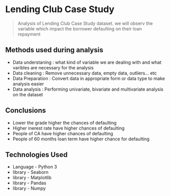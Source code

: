 # Lending Club Case Study
> Analysis of Lending Club Case Study dataset. we will observ the variable which impact the borrower defaulting on their loan repayment

## Methods used during analysis
- Data understaning : what kind of variable we are dealing with and what varibles are necessary for the analysis
- Data cleaning : Remove unnecessary data, empty data, outliers... etc
- Data Preparation : Convert data in appropriate form or data type to make analysis easier
- Data analysis : Performing univariate, bivariate and multivariate analysis on the dataset


## Conclusions
- Lower the grade higher the chances of defaulting
- Higher inerest rate have higher chances of defaulting
- People of CA have higher chances of defaulting 
- People of 60 months loan term have higher chance for defaulting


## Technologies Used
- Language - Python 3
- library - Seaborn
- library - Matplotlib
- library - Pandas
- library - Numpy
